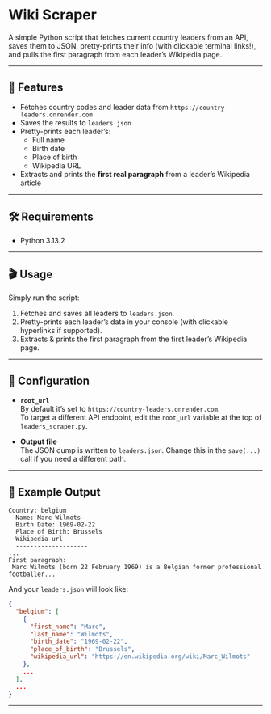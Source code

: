 # Wiki Scraper

A simple Python script that fetches current country leaders from an API, saves them to JSON, pretty-prints their info (with clickable terminal links!), and pulls the first paragraph from each leader’s Wikipedia page.

---

## 🚀 Features

- Fetches country codes and leader data from `https://country-leaders.onrender.com`  
- Saves the results to `leaders.json`  
- Pretty-prints each leader’s:
  - Full name  
  - Birth date  
  - Place of birth
  - Wikipedia URL
- Extracts and prints the **first real paragraph** from a leader’s Wikipedia article  

---

## 🛠 Requirements

- Python 3.13.2
---

## 🎬 Usage

Simply run the script:

1. Fetches and saves all leaders to `leaders.json`.  
2. Pretty-prints each leader’s data in your console (with clickable hyperlinks if supported).  
3. Extracts & prints the first paragraph from the first leader’s Wikipedia page.  

---

## 🔧 Configuration

- **`root_url`**  
  By default it’s set to `https://country-leaders.onrender.com`.  
  To target a different API endpoint, edit the `root_url` variable at the top of `leaders_scraper.py`.

- **Output file**  
  The JSON dump is written to `leaders.json`. Change this in the `save(...)` call if you need a different path.

---

## 📄 Example Output

```text
Country: belgium
  Name: Marc Wilmots
  Birth Date: 1969-02-22
  Place of Birth: Brussels
  Wikipedia url
  --------------------
...
First paragraph:
 Marc Wilmots (born 22 February 1969) is a Belgian former professional footballer...
```

And your `leaders.json` will look like:

```json
{
  "belgium": [
    {
      "first_name": "Marc",
      "last_name": "Wilmots",
      "birth_date": "1969-02-22",
      "place_of_birth": "Brussels",
      "wikipedia_url": "https://en.wikipedia.org/wiki/Marc_Wilmots"
    },
    ...
  ],
  ...
}
```

---

